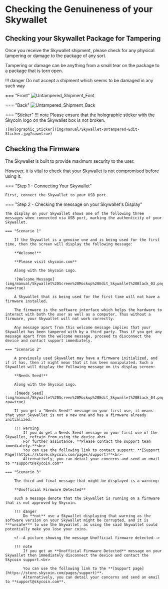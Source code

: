 # Checking the Genuineness of your Skywallet

## Checking your Skywallet Package for Tampering

Once you receive the Skywallet shipment, please check for any physical tampering or damage to the package of any sort.

Tampering or damage can be anything from a small tear on the package to a package that is torn open.

!!! danger
    Do not accept a shipment which seems to be damaged in any such way

=== "Front"
    ![Untampered_Shipment_Font](img/manual/Skywallet-Untampered-Edit-Back-Side.jpg?raw=true)

=== "Back"
    ![Untampered_Shipment_Back](img/manual/Skywallet-Untampered-Edit-Front-Side.jpg?raw=true)

=== "Sticker"
    !!! note
    Please ensure that the holographic sticker with the Skycoin logo on the Skywallet box is not broken.

    ![Holographic_Sticker](img/manual/Skywallet-Untampered-Edit-Sticker.jpg?raw=true)

## Checking the Firmware

The Skywallet is built to provide maximum security to the user.

However, it is vital to check that your Skywallet is not compromised before using it.

=== "Step 1 - Connecting Your Skywallet"

    First, connect the Skywallet to your USB port.

=== "Step 2 - Checking the message on your Skywallet's Display"

    The display on your Skywallet shows one of the following three messages when connected via USB port, marking the authenticity of your Skywallet.

    === "Scenario 1"

        If the Skywallet is a genuine one and is being used for the first time, then the screen will display the following message:

        **Welcome!**

        **Please visit skycoin.com** 

        Along with the Skycoin Logo.

        ![Welcome_Message](img/manual/Skywallet%20Screen%20Mockup%20Edit_Skywallet%20Black_03.png?raw=true)

        A Skywallet that is being used for the first time will not have a firmware installed.

        The firmware is the software interface which helps the hardware to interact with both the user as well as a computer. Thus without a firmware, your Skywallet will not work correctly.

        Any message apart from this welcome message implies that your Skywallet has been tampered with by a third party. Thus if you get any message apart from the welcome message, proceed to disconnect the device and contact support immediately.

    === "Scenario 2"

        A previously used Skywallet may have a firmware initialized, and if it has, then it might mean that it has been manipulated. Such a Skywallet will display the following message on its display screen:

        **Needs Seed!**

        Along with the Skycoin Logo.

        ![Needs_Seed](img/manual/Skywallet%20Screen%20Mockup%20Edit_Skywallet%20Black_04.png?raw=true)

        If you get a "Needs Seed!" message on your first use, it means that your Skywallet is not a new one and has a firmware already initialized.

        !!! warning
            If you do get a Needs Seed! message on your first use of the Skywallet, refrain from using the device.<br>
            For further assistance, **Please contact the support team immediately.**<br>
            You can use the following link to contact support: **[Support Page](https://store.skycoin.com/pages/support)**<br>
            Alternatively, you can detail your concerns and send an email to **support@skycoin.com**

    === "Scenario 3"

        The third and final message that might be displayed is a warning:

        **Unofficial Firmware Detected**

        such a message denote that the Skywallet is running on a firmware that is not approved by Skycoin. 

        !!! danger
            Do **not** use a Skywallet displaying that warning as the software version on your Skywallet might be corrupted, and it is ***unsafe*** to use the Skywallet, as using the said Skywallet could potentially make you lose your coins.

        <!--A picture showing the message Unofficial firmware detected-->
        
        !!! note
            If you get an **Unofficial Firmware Detected** message on your Skywallet then immediately disconnect the device and contact the Skycoin support.<br>

            You can use the following link to the **[Support page](https://store.skycoin.com/pages/support)**.
            Alternatively, you can detail your concerns and send an email to **support@skycoin.com**.